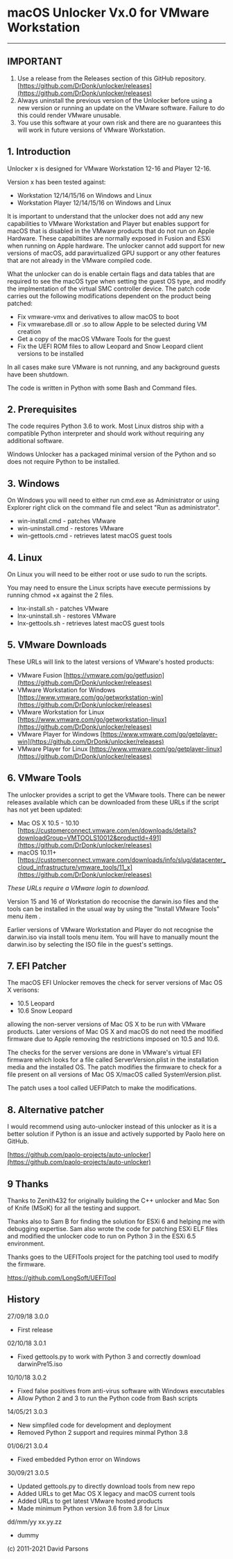 # macOS Unlocker Vx.0 for VMware Workstation


---
**IMPORTANT**
---
1. Use a release from the Releases section of this GitHub repository. [https://github.com/DrDonk/unlocker/releases](https://github.com/DrDonk/unlocker/releases)
2. Always uninstall the previous version of the Unlocker before using a new version or 
running an update on the VMware software. Failure to do this could render VMware unusable. 
3. You use this software at your own risk and there are no guarantees this will work 
in future versions of VMware Workstation.

## 1. Introduction
Unlocker x is designed for VMware Workstation 12-16 and Player 12-16.

Version x has been tested against:

* Workstation 12/14/15/16 on Windows and Linux
* Workstation Player 12/14/15/16 on Windows and Linux


It is important to understand that the unlocker does not add any new capabilities to VMware Workstation and Player
but enables support for macOS that is disabled in the VMware products that do not run on Apple Hardware. 
These capabiltiites are normally exposed in Fusion and ESXi when running on Apple hardware. The unlocker cannot add 
support for new versions of macOS, add paravirtualized GPU support or any other features that are not already in the
VMware compiled code.

What the unlocker can do is enable certain flags and data tables that are required to see the macOS type when setting 
the guest OS type, and modify the implmentation of the virtual SMC controller device.
The patch code carries out the following modifications dependent on the product
being patched:

* Fix vmware-vmx and derivatives to allow macOS to boot
* Fix vmwarebase.dll or .so to allow Apple to be selected during VM creation
* Get a copy of the macOS VMware Tools for the guest
* Fix the UEFI ROM files to allow Leopard and Snow Leopard client versions to be installed

In all cases make sure VMware is not running, and any background guests have been shutdown.

The code is written in Python with some Bash and Command files.

## 2. Prerequisites
The code requires Python 3.6 to work. Most Linux distros ship with a compatible
Python interpreter and should work without requiring any additional software.

Windows Unlocker has a packaged minimal version of the Python and so does not require Python to be installed.


## 3. Windows
On Windows you will need to either run cmd.exe as Administrator or using
Explorer right click on the command file and select "Run as administrator".

- win-install.cmd   - patches VMware
- win-uninstall.cmd - restores VMware
- win-gettools.cmd  - retrieves latest macOS guest tools

## 4. Linux
On Linux you will need to be either root or use sudo to run the scripts.

You may need to ensure the Linux scripts have execute permissions
by running chmod +x against the 2 files.

- lnx-install.sh   - patches VMware
- lnx-uninstall.sh - restores VMware
- lnx-gettools.sh  - retrieves latest macOS guest tools
   

## 5. VMware Downloads

These URLs will link to the latest versions of VMware's hosted products:

* VMware Fusion [https://vmware.com/go/getfusion](https://github.com/DrDonk/unlocker/releases)
* VMware Workstation for Windows [https://www.vmware.com/go/getworkstation-win](https://github.com/DrDonk/unlocker/releases)
* VMware Workstation for Linux [https://www.vmware.com/go/getworkstation-linux](https://github.com/DrDonk/unlocker/releases)
* VMware Player for Windows [https://www.vmware.com/go/getplayer-win](https://github.com/DrDonk/unlocker/releases)
* VMware Player for Linux [https://www.vmware.com/go/getplayer-linux](https://github.com/DrDonk/unlocker/releases)

## 6. VMware Tools
The unlocker provides a script to get the VMware tools. There can be newer releases available which can be downloaded
from these URLs if the script has not yet been updated:

* Mac OS X 10.5 - 10.10 [https://customerconnect.vmware.com/en/downloads/details?downloadGroup=VMTOOLS10012&productId=491](https://github.com/DrDonk/unlocker/releases)
* macOS 10.11+ [https://customerconnect.vmware.com/downloads/info/slug/datacenter_cloud_infrastructure/vmware_tools/11_x](https://github.com/DrDonk/unlocker/releases)

_These URLs require a VMware login to download._

Version 15 and 16 of Workstation do recocnise the darwin.iso files and the tools can be installed in the usual way by 
using the "Install VMware Tools" menu item .

Earlier versions of VMware Workstation and Player do not recognise the darwin.iso via install tools menu item.
You will have to manually mount the darwin.iso by selecting the ISO file in the guest's settings.

## 7. EFI Patcher
The macOS EFI Unlocker removes the check for server versions of Mac OS X verisons:

* 10.5 Leopard
* 10.6 Snow Leopard

allowing the non-server versions of Mac OS X to be run with VMware products. Later versions of Mac OS X and macOS
do not need the modified firmware due to Apple removing the restrictions imposed on 10.5 and 10.6.

The checks for the server versions are done in VMware's virtual EFI firmware which looks for a file called
ServerVersion.plist in the installation media and the installed OS. The patch modifies the firmware to check
for a file present on all versions of Mac OS X/macOS called SystemVersion.plist.

The patch uses a tool called UEFIPatch to make the modifications.

## 8. Alternative patcher
I would recommend using auto-unlocker instead of this unlocker as it is a better solution if Python is an issue and
actively supported by Paolo here on GitHub.

[https://github.com/paolo-projects/auto-unlocker](https://github.com/paolo-projects/auto-unlocker)

## 9 Thanks
Thanks to Zenith432 for originally building the C++ unlocker and Mac Son of Knife
(MSoK) for all the testing and support.

Thanks also to Sam B for finding the solution for ESXi 6 and helping me with
debugging expertise. Sam also wrote the code for patching ESXi ELF files and
modified the unlocker code to run on Python 3 in the ESXi 6.5 environment.

Thanks goes to the UEFITools project for the patching tool used to modify the firmware.

https://github.com/LongSoft/UEFITool

## History
27/09/18 3.0.0
- First release

02/10/18 3.0.1
- Fixed gettools.py to work with Python 3 and correctly download darwinPre15.iso

10/10/18 3.0.2 
- Fixed false positives from anti-virus software with Windows executables   
- Allow Python 2 and 3 to run the Python code from Bash scripts

14/05/21 3.0.3
- New simpfiled code for development and deployment
- Removed Python 2 support and requires minmal Python 3.8

01/06/21 3.0.4
- Fixed embedded Python error on Windows

30/09/21 3.0.5
- Updated gettools.py to directly download tools from new repo
- Added URLs to get Mac OS X legacy and macOS current tools
- Added URLs to get latest VMware hosted products
- Made minimum Python version 3.6 from 3.8 for Linux

dd/mm/yy xx.yy.zz
- dummy

(c) 2011-2021 David Parsons
